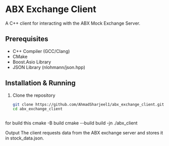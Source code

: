 # ABX Exchange Client
A C++ client for interacting with the ABX Mock Exchange Server.

## Prerequisites
- C++ Compiler (GCC/Clang)
- CMake
- Boost.Asio Library
- JSON Library (nlohmann/json.hpp)

## Installation & Running
1. Clone the repository  
   ```sh
   git clone https://github.com/AhmadSharjeel1/abx_exchange_client.git
   cd abx_exchange_client



for build this 
cmake -B build 
cmake --build build -jn
./abx_client


Output
The client requests data from the ABX exchange server and stores it in stock_data.json.

